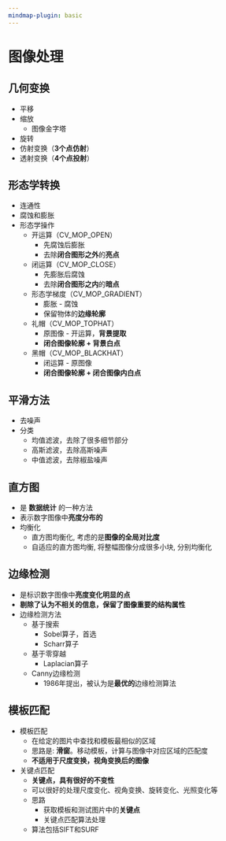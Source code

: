 ```yaml
---
mindmap-plugin: basic
---
```

# 图像处理

## 几何变换
- 平移
- 缩放
	- 图像金字塔
- 旋转
- 仿射变换（**3个点仿射**）
- 透射变换（**4个点投射**）

## 形态学转换
- 连通性 
- 腐蚀和膨胀
- 形态学操作
	- 开运算（CV_MOP_OPEN）
		- 先腐蚀后膨胀
		- 去除**闭合图形之外**的**亮点**
	- 闭运算（CV_MOP_CLOSE）
		- 先膨胀后腐蚀
		- 去除**闭合图形之内**的**暗点**
	- 形态学梯度（CV_MOP_GRADIENT）
		- 膨胀 - 腐蚀
		- 保留物体的**边缘轮廓**
	- 礼帽（CV_MOP_TOPHAT）
		- 原图像 - 开运算，**背景提取**
		- **闭合图像轮廓 + 背景白点**
	- 黑帽（CV_MOP_BLACKHAT）
		- 闭运算 - 原图像
		- **闭合图像轮廓 + 闭合图像内白点**
## 平滑方法
- 去噪声
- 分类
	- 均值滤波，去除了很多细节部分
	- 高斯滤波，去除高斯噪声
	- 中值滤波，去除椒盐噪声

## 直方图
- 是 **数据统计** 的一种方法
- 表示数字图像中**亮度分布的**
- 均衡化
	- 直方图均衡化, 考虑的是**图像的全局对比度**
	- 自适应的直方图均衡, 将整幅图像分成很多小块, 分别均衡化

## 边缘检测
- 是标识数字图像中**亮度变化明显的点** 
- **剔除了认为不相关的信息，保留了图像重要的结构属性** 
- 边缘检测方法
	- 基于搜索
		- Sobel算子，首选
		- Scharr算子
	- 基于零穿越
		- Laplacian算子
	- Canny边缘检测
		- 1986年提出，被认为是**最优的**边缘检测算法

## 模板匹配
- 模板匹配
	- 在给定的图片中查找和模板最相似的区域
	- 思路是: **滑窗**。移动模板，计算与图像中对应区域的匹配度
	- **不适用于尺度变换，视角变换后的图像**
- 关键点匹配
	- **关键点，具有很好的不变性**
	- 可以很好的处理尺度变化、视角变换、旋转变化、光照变化等
	- 思路
		- 获取模板和测试图片中的**关键点**
		- 关键点匹配算法处理
	- 算法包括SIFT和SURF